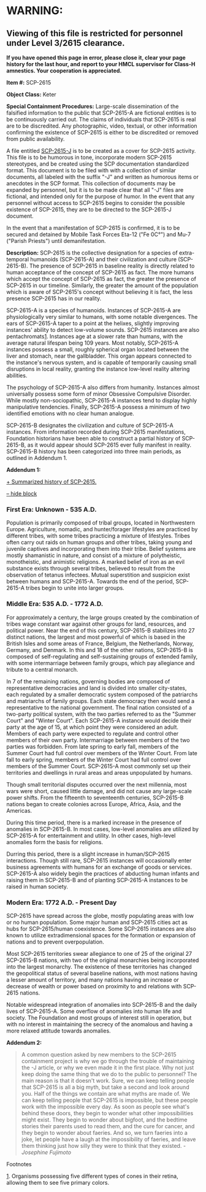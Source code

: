   

WARNING:
========

Viewing of this file is restricted for personnel under Level 3/2615 clearance.
------------------------------------------------------------------------------

**If you have opened this page in error, please close it, clear your page history for the last hour, and report to your HMCL supervisor for Class-H amnestics. Your cooperation is appreciated.**

  
  
  
  
**Item #:** SCP-2615

**Object Class:** Keter

**Special Containment Procedures:** Large-scale dissemination of the falsified information to the public that SCP-2615-A are fictional entities is to be continuously carried out. The claims of individuals that SCP-2615 is real are to be discredited. Any photographic, video, textual, or other information confirming the existence of SCP-2615 is either to be discredited or removed from public availability.

A file entitled [SCP-2615-J](/scp-2615-j) is to be created as a cover for SCP-2615 activity. This file is to be humorous in tone, incorporate modern SCP-2615 stereotypes, and be created using the SCP documentation standardized format. This document is to be filed with with a collection of similar documents, all labeled with the suffix "-J" and written as humorous items or anecdotes in the SCP format. This collection of documents may be expanded by personnel, but it is to be made clear that all "-J" files are fictional, and intended only for the purpose of humor. In the event that any personnel without access to SCP-2615 begins to consider the possible existence of SCP-2615, they are to be directed to the SCP-2615-J document.

In the event that a manifestation of SCP-2615 is confirmed, it is to be secured and detained by Mobile Task Forces Eta-12 ("Fe 0C°") and Mu-7 ("Parish Priests") until demanifestation.

**Description:** SCP-2615 is the collective designation for a species of extra-temporal humanoids (SCP-2615-A) and their civilization and culture (SCP-2615-B). The presence of SCP-2615 in baseline reality is directly related to human acceptance of the concept of SCP-2615 as fact. The more humans which accept the concept of SCP-2615 as fact, the greater the presence of SCP-2615 in our timeline. Similarly, the greater the amount of the population which is aware of SCP-2615's concept without believing it is fact, the less presence SCP-2615 has in our reality.

SCP-2615-A is a species of humanoids. Instances of SCP-2615-A are physiologically very similar to humans, with some notable divergences. The ears of SCP-2615-A taper to a point at the helixes, slightly improving instances' ability to detect low-volume sounds. SCP-2615 instances are also pentachromats[1](javascript:;). Instances age at a slower rate than humans, with the average natural lifespan being 109 years. Most notably, SCP-2615-A instances possess a small, roughly spherical organ located between the liver and stomach, near the gallbladder. This organ appears connected to the instance's nervous system, and is capable of temporarily causing small disruptions in local reality, granting the instance low-level reality altering abilities.

The psychology of SCP-2615-A also differs from humanity. Instances almost universally possess some form of minor Obsessive Compulsive Disorder. While mostly non-sociopathic, SCP-2615-A instances tend to display highly manipulative tendencies. Finally, SCP-2615-A possess a minimum of two identified emotions with no clear human analogue.

SCP-2615-B designates the civilization and culture of SCP-2615-A instances. From information recorded during SCP-2615 manifestations, Foundation historians have been able to construct a partial history of SCP-2615-B, as it would appear should SCP-2615 ever fully manifest in reality. SCP-2615-B history has been categorized into three main periods, as outlined in Addendum 1.

**Addendum 1:**

[+ Summarized history of SCP-2615.](javascript:;)

[– hide block](javascript:;)

### First Era: Unknown - 535 A.D.

Population is primarily composed of tribal groups, located in Northwestern Europe. Agriculture, nomadic, and hunter/forager lifestyles are practiced by different tribes, with some tribes practicing a mixture of lifestyles. Tribes often carry out raids on human groups and other tribes, taking young and juvenile captives and incorporating them into their tribe. Belief systems are mostly shamanistic in nature, and consist of a mixture of polytheistic, monotheistic, and animistic religions. A marked belief of iron as an evil substance exists through several tribes, believed to result from the observation of tetanus infectees. Mutual superstition and suspicion exist between humans and SCP-2615-A. Towards the end of the period, SCP-2615-A tribes begin to unite into larger groups.

### Middle Era: 535 A.D. - 1772 A.D.

For approximately a century, the large groups created by the combination of tribes wage constant war against other groups for land, resources, and political power. Near the end of this century, SCP-2615-B stabilizes into 27 distinct nations, the largest and most powerful of which is based in the British Isles and some areas of France, Belgium, the Netherlands, Norway, Germany, and Denmark. In this and 18 of the other nations, SCP-2615-B is composed of self-regulating and self-sustaining groups of extended family, with some intermarriage between family groups, which pay allegiance and tribute to a central monarch.

In 7 of the remaining nations, governing bodies are composed of representative democracies and land is divided into smaller city-states, each regulated by a smaller democratic system composed of the patriarchs and matriarchs of family groups. Each state democracy then would send a representative to the national government. The final nation consisted of a two-party political system, with the two parties referred to as the "Summer Court" and "Winter Court". Each SCP-2615-A instance would decide their party at the age of 15, at which point they were considered an adult. Members of each party were expected to regulate and control other members of their own party. Intermarriage between members of the two parties was forbidden. From late spring to early fall, members of the Summer Court had full control over members of the Winter Court. From late fall to early spring, members of the Winter Court had full control over members of the Summer Court. SCP-2615-A most commonly set up their territories and dwellings in rural areas and areas unpopulated by humans.

Though small territorial disputes occurred over the next millennia, most wars were short, caused little damage, and did not cause any large-scale power shifts. From the fifteenth to seventeenth centuries, SCP-2615-B nations began to create colonies across Europe, Africa, Asia, and the Americas.

During this time period, there is a marked increase in the presence of anomalies in SCP-2615-B. In most cases, low-level anomalies are utilized by SCP-2615-A for entertainment and utility. In other cases, high-level anomalies form the basis for religions.

Durring this period, there is a slight increase in human/SCP-2615 interactions. Though still rare, SCP-2615 instances will occasionally enter business agreements with humans for an exchange of goods or services. SCP-2615-A also widely begin the practices of abducting human infants and raising them in SCP-2615-B and of planting SCP-2615-A instances to be raised in human society.

### Modern Era: 1772 A.D. - Present Day

SCP-2615 have spread across the globe, mostly populating areas with low or no human population. Some major human and SCP-2615 cities act as hubs for SCP-2615/human coexistence. Some SCP-2615 instances are also known to utilize extradimensional spaces for the formation or expansion of nations and to prevent overpopulation.

Most SCP-2615 territories swear allegiance to one of 25 of the original 27 SCP-2615-B nations, with two of the original monarchies being incorporated into the largest monarchy. The existence of these territories has changed the geopolitical status of several baseline nations, with most nations having a lesser amount of territory, and many nations having an increase or decrease of wealth or power based on proximity to and relations with SCP-2615 nations.

Notable widespread integration of anomalies into SCP-2615-B and the daily lives of SCP-2615-A. Some overflow of anomalies into human life and society. The Foundation and most groups of interest still in operation, but with no interest in maintaining the secrecy of the anomalous and having a more relaxed attitude towards anomalies.

**Addendum 2:**

> A common question asked by new members to the SCP-2615 containment project is why we go through the trouble of maintaining the -J article, or why we even made it in the first place. Why not just keep doing the same thing that we do to the public to personnel? The main reason is that it doesn't work. Sure, we can keep telling people that SCP-2615 is all a big myth, but take a second and look around you. Half of the things we contain are what myths are made of. We can keep telling people that SCP-2615 is impossible, but these people work with the impossible every day. As soon as people see what's behind these doors, they begin to wonder what other impossibilities might exist. They begin to wonder about bigfoot, and the bedtime stories their parents used to read them, and the cure for cancer, and they begin to wonder about faeries. And so, we turn faeries into a joke, let people have a laugh at the impossibility of faeries, and leave them thinking just how silly they were to think that they existed. -_Josephine Fujimoto_

Footnotes

[1](javascript:;). Organisms possessing five different types of cones in their retina, allowing them to see five primary colors.